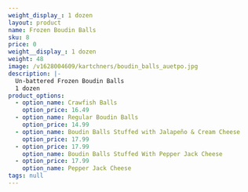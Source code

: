 ```yaml
---
weight_display_: 1 dozen
layout: product
name: Frozen Boudin Balls
sku: 8
price: 0
weight__display_: 1 dozen
weight: 48
image: /v1628004609/kartchners/boudin_balls_auetpo.jpg
description: |-
  Un-battered Frozen Boudin Balls
  1 dozen
product_options:
  - option_name: Crawfish Balls
    option_price: 16.49
  - option_name: Regular Boudin Balls
    option_price: 14.99
  - option_name: Boudin Balls Stuffed with Jalapeño & Cream Cheese
    option_price: 17.99
  - option_price: 17.99
    option_name: Boudin Balls Stuffed With Pepper Jack Cheese
  - option_price: 17.99
    option_name: Pepper Jack Cheese
tags: null
---
```

